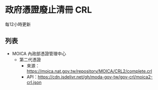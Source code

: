 # 政府憑證廢止清冊 CRL
每12小時更新

## 列表
- MOICA 內政部憑證管理中心
  - 第二代憑證
    - 來源：https://moica.nat.gov.tw/repository/MOICA/CRL2/complete.crl
    - API：https://cdn.jsdelivr.net/gh/moda-gov-tw/gov-crl/moica2-crl.json
